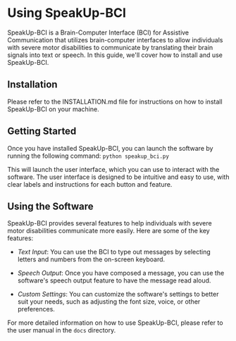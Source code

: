 # Using SpeakUp-BCI

SpeakUp-BCI is a Brain-Computer Interface (BCI) for Assistive Communication that utilizes brain-computer interfaces to allow individuals with severe motor disabilities to communicate by translating their brain signals into text or speech. In this guide, we'll cover how to install and use SpeakUp-BCI.


## Installation

Please refer to the INSTALLATION.md file for instructions on how to install SpeakUp-BCI on your machine.

## Getting Started

Once you have installed SpeakUp-BCI, you can launch the software by running the following command: `python speakup_bci.py`


This will launch the user interface, which you can use to interact with the software. The user interface is designed to be intuitive and easy to use, with clear labels and instructions for each button and feature.

## Using the Software
SpeakUp-BCI provides several features to help individuals with severe motor disabilities communicate more easily. Here are some of the key features:

* *Text Input*: You can use the BCI to type out messages by selecting letters and numbers from the on-screen keyboard.

* *Speech Output*: Once you have composed a message, you can use the software's speech output feature to have the message read aloud.

* *Custom Settings*: You can customize the software's settings to better suit your needs, such as adjusting the font size, voice, or other preferences.

For more detailed information on how to use SpeakUp-BCI, please refer to the user manual in the `docs` directory.
